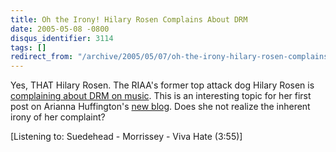 ```yaml
---
title: Oh the Irony! Hilary Rosen Complains About DRM
date: 2005-05-08 -0800
disqus_identifier: 3114
tags: []
redirect_from: "/archive/2005/05/07/oh-the-irony-hilary-rosen-complains-about-drm.aspx/"
---
```


Yes, THAT Hilary Rosen. The RIAA's former top attack dog Hilary Rosen is
[complaining about DRM on
music](http://www.huffingtonpost.com/theblog/archive/2005/05/steve-jobs-let-.html).
This is an interesting topic for her first post on Arianna Huffington's
[new blog](http://www.huffingtonpost.com/theblog/). Does she not realize
the inherent irony of her complaint?

[Listening to: Suedehead - Morrissey - Viva Hate (3:55)]

